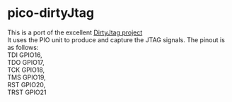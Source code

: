 # pico-dirtyJtag
This is a port of the excellent [DirtyJtag project](https://github.com/jeanthom/DirtyJTAG)   
It uses the PIO unit to produce and capture the JTAG signals. 
The pinout is as follows:  
TDI GPIO16,  
TDO GPIO17,  
TCK GPIO18,  
TMS GPIO19,  
RST GPIO20,  
TRST GPIO21  

